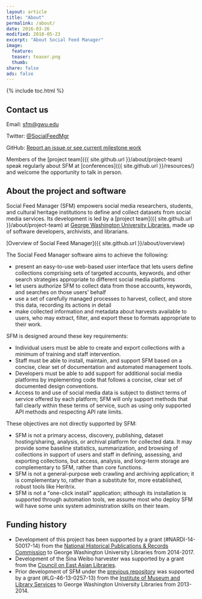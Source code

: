 ```yaml
---
layout: article
title: "About"
permalink: /about/
date: 2016-03-26
modified: 2018-05-23
excerpt: "About Social Feed Manager"
image:
  feature:
  teaser: teaser.png
  thumb:
share: false
ads: false
---
```


{% include toc.html %}

## Contact us

Email: sfm@gwu.edu

Twitter: [@SocialFeedMgr](http://twitter.com/SocialFeedMgr)
 
GitHub: [Report an issue or see current milestone work](https://github.com/gwu-libraries/sfm-ui/issues) 

Members of the [project team]({{ site.github.url }}/about/project-team) speak regularly about SFM at [conferences]({{ site.github.url }}/resources/) and welcome the opportunity to talk in person. 

## About the project and software
Social Feed Manager (SFM) empowers social media researchers, students, and cultural heritage institutions 
to define and collect datasets from social media services. Its development is led by a [project team]({{ site.github.url }}/about/project-team) at [George Washington University Libraries](http://library.gwu.edu), made up of software developers, archivists, and librarians. 

[Overview of Social Feed Manager]({{ site.github.url }}/about/overview)

The Social Feed Manager software aims to achieve the following:

* present an easy-to-use web-based user interface that lets users define collections
comprising sets of targeted accounts, keywords, and other search strategies appropriate to
different social media platforms
* let users authorize SFM to collect data from those accounts, keywords,
and searches on those users' behalf
* use
a set of carefully managed processes to harvest, collect, and store this data, recording its
actions in detail
* make collected information and metadata about harvests available to users,
who may extract, filter, and export these to formats appropriate to their work.

SFM is designed around these key requirements:

* Individual users must be able to create and export collections with a minimum of training and
  staff intervention.
* Staff must be able to install, maintain, and support SFM based on a concise, clear set of
  documentation and automated management tools.
* Developers must be able to add support for additional social media platforms by implementing
  code that follows a concise, clear set of documented design conventions.
* Access to and use of social media data is subject to distinct terms of service offered by each
  platform; SFM will only support methods that fall clearly within these terms of service, such
  as using only supported API methods and respecting API rate limits.

These objectives are not directly supported by SFM:

* SFM is not a primary access, discovery, publishing, dataset hosting/sharing, analysis, or
  archival platform for collected data. It may provide some baseline statistics, summarization,
  and browsing of collections in support of users and staff in defining, assessing, and exporting
  collections, but access, analysis, and long-term storage are complementary to SFM, rather than
  core functions.
* SFM is not a general-purpose web crawling and archiving application; it is complementary to, rather 
  than a substitute for, more established, robust tools like Heritrix.
* SFM is not a "one-click install" application; although its installation is supported through
  automation tools, we assume most who deploy SFM will have some unix system administration
  skills on their team.


## Funding history

* Development of this project has been supported by a grant (#NARDI-14-50017-14) from
  the [National Historical Publications & Records Commission](http://www.archives.gov/nhprc/)
  to George Washington University Libraries from 2014-2017.
* Development of the Sina Weibo harvester was supported by a grant from the [Council on East Asian
  Libraries](http://www.eastasianlib.org/).
* Prior development of SFM under the [previous repository](https://github.com/gwu-libraries/social-feed-manager)
  was supported by a grant (#LG-46-13-0257-13) from the [Institute of Museum and Library Services](http://www.imls.gov/)
  to George Washington University Libraries from 2013-2014.

